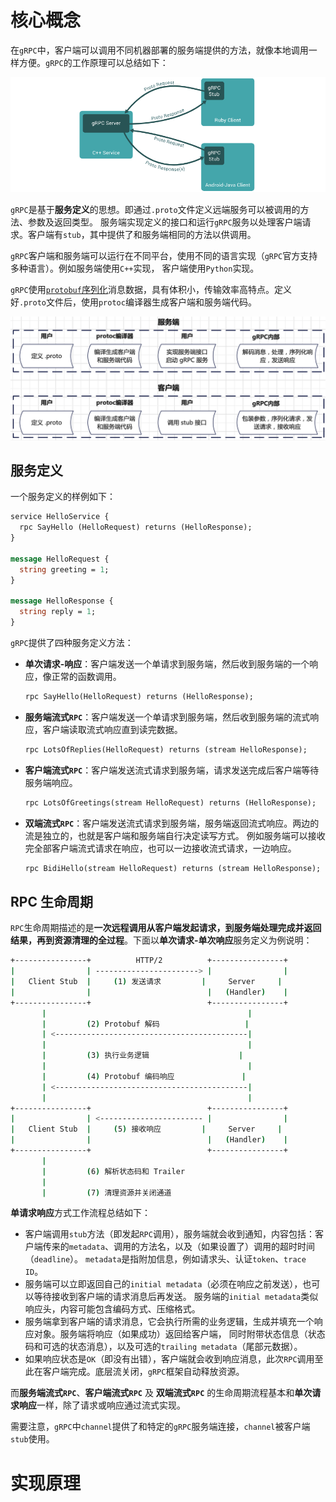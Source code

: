 # 核心概念
在`gRPC`中，客户端可以调用不同机器部署的服务端提供的方法，就像本地调用一样方便。`gRPC`的工作原理可以总结如下：

![gRPC工作原理](./images/gRPC工作原理.png)

`gRPC`是基于**服务定义**的思想。即通过`.proto`文件定义远端服务可以被调用的方法、参数及返回类型。
服务端实现定义的接口和运行`gRPC`服务以处理客户端请求。客户端有`stub`，其中提供了和服务端相同的方法以供调用。

`gRPC`客户端和服务端可以运行在不同平台，使用不同的语言实现（`gRPC`官方支持多种语言）。例如服务端使用`C++`实现，
客户端使用`Python`实现。

`gRPC`使用[`protobuf`序列化](./protocol.md)消息数据，具有体积小，传输效率高特点。定义好`.proto`文件后，使用`protoc`编译器生成客户端和服务端代码。

![gRPC工作流程](./images/gRPC工作流程.png)

## 服务定义
一个服务定义的样例如下：
```proto
service HelloService {
  rpc SayHello (HelloRequest) returns (HelloResponse);
}

message HelloRequest {
  string greeting = 1;
}

message HelloResponse {
  string reply = 1;
}
```
`gRPC`提供了四种服务定义方法：
+ **单次请求-响应**：客户端发送一个单请求到服务端，然后收到服务端的一个响应，像正常的函数调用。
  ```proto
  rpc SayHello(HelloRequest) returns (HelloResponse);
  ```
+ **服务端流式`RPC`**：客户端发送一个单请求到服务端，然后收到服务端的流式响应，客户端读取流式响应直到读完数据。
  ```proto
  rpc LotsOfReplies(HelloRequest) returns (stream HelloResponse);
  ```
+ **客户端流式`RPC`**：客户端发送流式请求到服务端，请求发送完成后客户端等待服务端响应。
  ```proto
  rpc LotsOfGreetings(stream HelloRequest) returns (HelloResponse);
  ```
+ **双端流式`RPC`**：客户端发送流式请求到服务端，服务端返回流式响应。两边的流是独立的，也就是客户端和服务端自行决定读写方式。
例如服务端可以接收完全部客户端流式请求在响应，也可以一边接收流式请求，一边响应。
  ```proto
  rpc BidiHello(stream HelloRequest) returns (stream HelloResponse);
  ```

## RPC 生命周期
`RPC`生命周期描述的是**一次远程调用从客户端发起请求，到服务端处理完成并返回结果，再到资源清理的全过程**。下面以**单次请求-单次响应**服务定义为例说明：
```bash
+----------------+          HTTP/2          +----------------+
|                | -----------------------> |                |
|   Client Stub  |     (1) 发送请求         |     Server     |
|                |                          |   (Handler)    |
+----------------+                          +----------------+
       |                                             |
       |         (2) Protobuf 解码                   |
       | <-------------------------------------------|
       |                                             |
       |         (3) 执行业务逻辑                    |
       |                                             |
       |         (4) Protobuf 编码响应               |
       | <-------------------------------------------|
       |                                             |
+----------------+                          +----------------+
|                | <----------------------- |                |
|   Client Stub  |     (5) 接收响应         |     Server     |
|                |                          |   (Handler)    |
+----------------+                          +----------------+
       |                                            
       |         (6) 解析状态码和 Trailer             
       |
       |         (7) 清理资源并关闭通道              
```
**单请求响应**方式工作流程总结如下：
+ 客户端调用`stub`方法（即发起`RPC`调用），服务端就会收到通知，内容包括：客户端传来的`metadata`、调用的方法名，以及（如果设置了）调用的超时时间（`deadline`）。
`metadata`是指附加信息，例如请求头、认证`token`、`trace ID`。
+ 服务端可以立即返回自己的`initial metadata`（必须在响应之前发送），也可以等待接收到客户端的请求消息后再发送。
服务端的`initial metadata`类似响应头，内容可能包含编码方式、压缩格式。
+ 服务端拿到客户端的请求消息，它会执行所需的业务逻辑，生成并填充一个响应对象。服务端将响应（如果成功）返回给客户端，
同时附带状态信息（状态码和可选的状态消息），以及可选的`trailing metadata`（尾部元数据）。
+ 如果响应状态是`OK`（即没有出错），客户端就会收到响应消息，此次`RPC`调用至此在客户端完成。底层流关闭，`gRPC`框架自动释放资源。

而**服务端流式`RPC`**、**客户端流式`RPC`** 及 **双端流式`RPC`** 的生命周期流程基本和**单次请求响应**一样，除了请求或响应通过流式实现。

需要注意，`gRPC`中`channel`提供了和特定的`gRPC`服务端连接，`channel`被客户端`stub`使用。

# 实现原理
